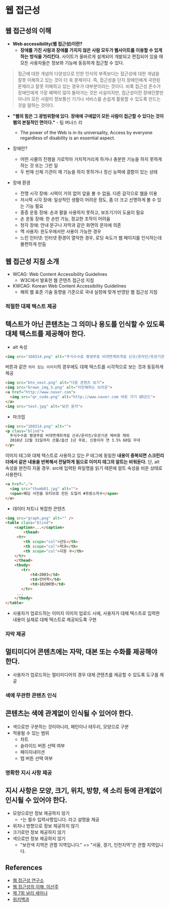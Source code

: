 # 웹 접근성

## 웹 접근성의 이해
* **Web accessibility(웹 접근성)이란?**
  * **장애를 가진 사람과 장애를 가지지 않은 사람 모두가 웹사이트를 이용할 수 있게 하는 방식을 가리킨다.** 사이트가 올바르게 설계되어 개발되고 편집되어 있을 때 모든 사용자들은 정보와 기능에 동등하게 접근할 수 있다.

> 접근에 대한 개념의 다양성으로 인한 인식의 부족보다는 접근성에 대한 개념을 잘못 이해하고 있는 것이 더 욱 문제이다. 즉, 접근성을 단지 장애인에게 국한된 문제라고 잘못 이해하고 있는 경우가 대부분이라는 것이다. 비록 접근성 준수가 장애인에게 가장 혜택이 많이 돌아가는 것은 사실이지만, 접근성이란 장애인뿐만 아니라 모든 사람이 정보통신 기기나 서비스를 손쉽게 활용할 수 있도록 만드는 것을 말하는 것이다.

* **"웹의 힘은 그 광범위함에 있다. 장애에 구애없이 모든 사람이 접근할 수 있다는 것이 웹의 본질적인 면이다."** - 팀 버너스 리
  * The power of the Web is in its universality, Access by everyone regardless of disability is an essential aspect.

* 장애란?
  * 어떤 사물의 진행을 가로막아 거치적거리게 하거나 충분한 기능을 하지 못하게 하는 것 또는 그런 일
  * 두 번재 신체 기관이 제 기능을 하지 못하거나 정신 능력에 결함이 있는 상태

* 장애 환경
  * 전맹 시각 장애: 시력이 거의 없어 앞을 볼 수 없음. 다른 감각으로 웹을 이용
  * 저시력 시각 장애: 일상적인 생활이 어려운 정도, 좀 더 크고 선명하게 볼 수 있는 기능 필요
  * 중증 운동 장애: 손과 팔을 사용하지 못하고, 보조기기이 도움이 필요
  * 손 운동 장애: 한 손만 가능, 정교한 조작이 어려움
  * 청각 장애: 안내 문구나 자막과 같은 화면의 문자에 의존
  * 맥 사용자: 윈도우에서만 사용이 가능한 경우
  * 느린 인터넷: 인터넷 환경이 열악한 경우, 로딩 속도가 웹 페이지를 인식하는데 불편하게 만듬

## 웹 접근성 지침 소개
* WCAG: Web Content Accessibility Guidelines
  * W3C에서 발표한 웹 콘텐츠 접근성 지침
* KWCAG: Korean Web Content Accessibility Guidelines
  * 해외 웹 표준 기술 동향을 기준으로 국내 실정에 맞게 반영된 웹 접근성 지침

### 적절한 대체 텍스트 제공
**텍스트가 아닌 콘텐츠는 그 의미나 용도를 인식할 수 있도록 대체 텍스트를 제공해야 한다.**
---
* alt 속성
```html
<img src="160314.png" alt="주식수수료 평생무료 비대면계좌개설 신규/온라인/유관기관 제비용 제외 2018년 12월 31일까지 선물/옵션 1년 무료, 신용이자 연 3.5% 60일 우대">
```

버튼과 같은 `의미 있는 이미지`의 경우에도 대체 텍스트를 시각적으로 보는 것과 동등하게 제공
```html
<img src="btn_next.png" alt="다음 콘텐츠 보기">
<img src="brown_img_5.png" alt="미안해하는 브라운">
<a href="http://www.naver.com">
  <img src="qr_code.png" alt="http://www.naver.com 바로 가기 QR코드">
</a>
<img src="text.jpg" alt="보안 문자">
```

* 마크업
```html
<img src="160314.png" alt="">
<p class="blind">
  주식수수료 평생무료 비대면계좌개설 신규/온라인/유관기관 제비용 제외  
  2018년 12월 31일까지 선물/옵션 1년 무료, 신용이자 연 3.5% 60일 우대
</p>
```
이미지 테그와 대체 텍스트로 사용하고 있는 P 테그에 동일한 **내용이 중복되면 스크린리더에서 같은 내용을 반복해서 전달하게 됨으로 이미지 테그의 알트는 비워둔다.** 단, alt 속성을 완전히 지울 경우. src에 입력된 파일명을 읽기 때문에 알트 속성을 비운 상태로 사용한다.

```html
<a href="…">
  <img src="thumb01.jpg" alt="">
  <span>웨딩 사진을 모티브로 만든 도일리 #프랑스자수</span>
</a>
```

* 데이터 차트나 복잡한 콘텐츠
```html
<img src="graph.png" alt="" />
<table class="blind">
    <caption>...</caption>
        <thead>
	 <tr>
	    <th scope="col">년도</th>
	    <th scope="col">학과</th>
	    <th scope="col">지원 수</th>
	</tr>
    </thead>
    <tbody>
       <tr>
           <td>2003</td>
           <td>언어학</td>
           <td>10200명</td>
       </tr>
     ...
    </tbody>
</table>
```

* 사용자가 업로드하는 이미지
이미지 업로드 시에, 사용자가 대체 텍스트로 입력한 내용이 실제로 대체 텍스트로 제공되도록 구현

### 자막 제공
**멀티미디어 콘텐츠에는 자막, 대본 또는 수화를 제공해야 한다.**
---
* 사용자가 업로드하는 멀티미디어의 경우 대체 콘텐츠를 제공할 수 있도록 도구를 제공

### 색에 무관한 콘텐츠 인식
**콘텐츠는 색에 관계없이 인식될 수 있어야 한다.**
---
* 색으로만 구분하는 것이아니라, 패턴이나 테두리, 모양으로 구분
* 적용될 수 있는 범위
  * 차트
  * 슬라이드 버튼 선택 여부
  * 페이지내이션
  * 탭 버튼 선택 여부

### 명확한 지시 사항 제공
**지시 사항은 모양, 크기, 위치, 방향, 색 소리 등에 관계없이 인시될 수 있어야 한다.**
---
* 모양으로만 정보 제공하지 않기
  * `*`는 필수 입력사항입니다. 라고 설명을 제공
* 위치나 방향으로 정보 제공하지 않기
* 크기로만 정보 제공하지 않기
* 색으로만 정보 제공하지 않기
  * "보란색 지역은 관할 지역입니다." => "서울, 경기, 인천지역"은 관할 지역입니다.



## References
* [웹 접근성 연구소](https://www.wah.or.kr:444/Accessibility/define.asp)
* [웹 접근성의 이해, 이선주](https://www.edwith.org/web-accessibility/lecture/46005/)
* [제 7회 널리 세미나]()
* [위키백과](https://en.wikipedia.org/wiki/Web_accessibility)
